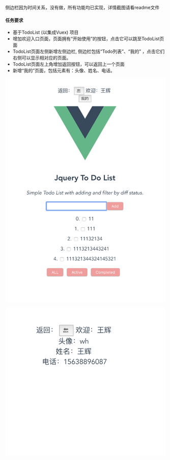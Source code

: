 侧边栏因为时间关系，没有做，所有功能均已实现，详情截图请看readme文件

#### 任务要求
- 基于TodoList (以集成Vuex) 项目
- 增加欢迎入口页面，页面拥有“开始使用”的按钮，点击它可以跳至TodoList页面
- TodoList页面左侧新增左侧边栏, 侧边栏包括“Todo列表”、“我的” ，点击它们右侧可以显示相对应的页面。
- TodoList页面左上角增加返回按钮，可以返回上一个页面
- 新增“我的”页面，包括元素有：头像、姓名、电话。

![index](assets/index.png)

![my](assets/my.png)